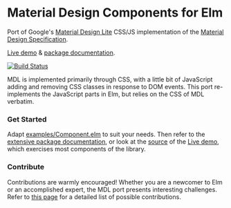 # Material Design Components for Elm

Port of Google's
[Material Design Lite](https://www.getmdl.io/)
CSS/JS implementation of the
[Material Design Specification](https://www.google.com/design/spec/material-design/introduction.html).

[Live demo](https://debois.github.io/elm-mdl/) & [package documentation](http://package.elm-lang.org/packages/debois/elm-mdl/latest).

[![Build Status](https://travis-ci.org/debois/elm-mdl.svg?branch=master)](https://travis-ci.org/debois/elm-mdl)

MDL is implemented primarily through CSS, with a little bit of JavaScript
adding and removing CSS classes in response to DOM events. This port
re-implements the JavaScript parts in Elm, but relies on the CSS of MDL
verbatim.

### Get Started

Adapt
[examples/Component.elm](https://github.com/debois/elm-mdl/tree/master/examples) to suit your needs. 
Then refer to the [extensive package
documentation](http://package.elm-lang.org/packages/debois/elm-mdl/latest/), or look at the 
[source](https://github.com/debois/elm-mdl/tree/master/demo) of the 
[Live demo](https://debois.github.io/elm-mdl/), which exercises most components of the library. 


### Contribute

Contributions are warmly encouraged! Whether you are a newcomer to Elm or 
an accomplished expert, the MDL port presents interesting challenges. Refer
to [this page](https://github.com/debois/elm-mdl/blob/master/CONTRIBUTING.md)
for a detailed list of possible contributions. 

